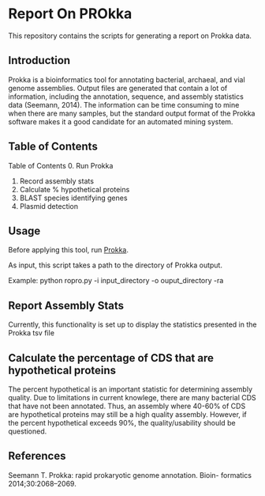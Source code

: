 # Report On PROkka
This repository contains the scripts for generating a report on Prokka data.

## Introduction
Prokka is a bioinformatics tool for annotating bacterial, archaeal, and vial genome assemblies. Output files are generated that contain a lot of information, including the annotation, sequence, and assembly statistics data (Seemann, 2014). The information can be time consuming to mine when there are many samples, but the standard output format of the Prokka software makes it a good candidate for an automated mining system.


## Table of Contents

Table of Contents
0. Run Prokka
1. Record assembly stats
2. Calculate % hypothetical proteins
3. BLAST species identifying genes
4. Plasmid detection

## Usage
Before applying this tool, run [Prokka](https://github.com/tseemann/prokka). 

As input, this script takes a path to the directory of Prokka output.

Example: python ropro.py -i input_directory -o ouput_directory -ra


## Report Assembly Stats
Currently, this functionality is set up to display the statistics presented in the Prokka tsv file

## Calculate the percentage of CDS that are hypothetical proteins
The percent hypothetical is an important statistic for determining assembly quality. Due to limitations in current knowlege, there are many bacterial CDS that have not been annotated. Thus, an assembly where 40-60% of CDS are hypothetical proteins may still be a high quality assembly. However, if the percent hypothetical exceeds 90%, the quality/usability should be questioned.


## References
Seemann T. Prokka: rapid prokaryotic genome annotation. Bioin- formatics 2014;30:2068–2069.
